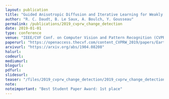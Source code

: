 ```yaml
---
layout: publication
title: "Guided Anisotropic Diffusion and Iterative Learning for Weakly Supervised Change Detection"
author: "R. C. Daudt, B. Le Saux, A. Boulch, Y. Gousseau"
permalink: /publications/2019_cvprw_change_detection
date: 2019-01-01
type: conference
venue: "IEEE/CVF Conf. on Computer Vision and Pattern Recognition (CVPR) workshop EarthVision 19"
paperurl: "https://openaccess.thecvf.com/content_CVPRW_2019/papers/EarthVision/Daudt_Guided_Anisotropic_Diffusion_and_Iterative_Learning_for_Weakly_Supervised_Change_CVPRW_2019_paper.pdf"
arxivurl: "https://arxiv.org/abs/1904.08208"
halurl: 
codeurl: 
mediumurl: 
blogurl: 
pdfurl: 
slidesurl: 
teaser: "/files/2019_cvprw_change_detection/2019_cvprw_change_detection_thumbnail.png"
note:
noteimportant: "Best Student Paper Award: 1st place"
---
```



